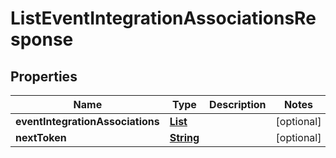 

# ListEventIntegrationAssociationsResponse


## Properties

| Name | Type | Description | Notes |
|------------ | ------------- | ------------- | -------------|
|**eventIntegrationAssociations** | [**List**](List.md) |  |  [optional] |
|**nextToken** | [**String**](String.md) |  |  [optional] |



